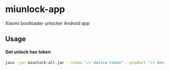 # miunlock-app
Xiaomi bootloader unlocker Android app

## Usage

#### Get unlock hex token
``` bash
java -jar miunlock-all.jar --token "// device token"                                                                                                                                                                                                                                                                                                 --product "// device product" --userId "mi account userId" --passToken "// mi account passToken"
```
